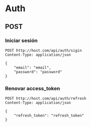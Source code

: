 # Auth

## POST

### Iniciar sesión

```
POST http://host.com/api/auth/sigin
Content-Type: application/json

{
    "email": "email",
    "password": "password"
}
```

### Renovar access_token

```
POST http://host.com/api/auth/refresh
Content-Type: application/json

{
    "refresh_token": "refresh_token"
}
```
